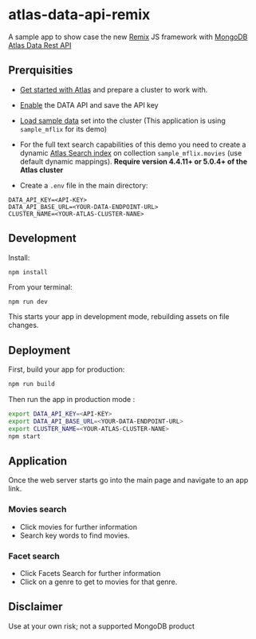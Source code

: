# atlas-data-api-remix

A sample app to show case the new [Remix](https://remix.run/) JS framework with [MongoDB Atlas Data Rest API](https://www.mongodb.com/developer/quickstart/atlas_data_api_introduction/)

## Prerquisities

- [Get started with Atlas](https://docs.atlas.mongodb.com/getting-started/) and prepare a cluster to work with.

- [Enable](https://docs.atlas.mongodb.com/api/data-api/) the DATA API and save the API key

- [Load sample data](https://docs.atlas.mongodb.com/sample-data/) set into the cluster (This application is using `sample_mflix` for its demo)

- For the full text search capabilities of this demo you need to create a dynamic [Atlas Search index](https://docs.atlas.mongodb.com/atlas-search/tutorial/create-index-ui/) on collection `sample_mflix.movies` (use default dynamic mappings). **Require version 4.4.11+ or 5.0.4+ of the Atlas cluster**

- Create a `.env` file in the main directory:

```
DATA_API_KEY=<API-KEY>
DATA_API_BASE_URL=<YOUR-DATA-ENDPOINT-URL>
CLUSTER_NAME=<YOUR-ATLAS-CLUSTER-NANE>
```

## Development

Install:

```
npm install
```

From your terminal:

```sh
npm run dev
```

This starts your app in development mode, rebuilding assets on file changes.

## Deployment

First, build your app for production:

```sh
npm run build
```

Then run the app in production mode :

```sh
export DATA_API_KEY=<API-KEY>
export DATA_API_BASE_URL=<YOUR-DATA-ENDPOINT-URL>
export CLUSTER_NAME=<YOUR-ATLAS-CLUSTER-NANE>
npm start
```

## Application

Once the web server starts go into the main page and navigate to an app link.

### Movies search

- Click movies for further information
- Search key words to find movies.

### Facet search

- Click Facets Search for further information
- Click on a genre to get to movies for that genre.

## Disclaimer

Use at your own risk; not a supported MongoDB product
